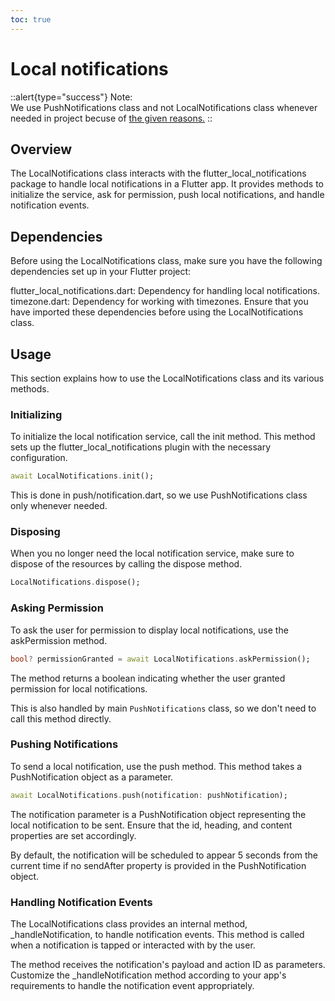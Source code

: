 ```yaml
---
toc: true
---
```


# Local notifications



::alert{type="success"} 
Note:   
We use PushNotifications class and not LocalNotifications class whenever needed in project becuse of [the given reasons.](../1.notification.md#best-practices-using-the-pushnotifications-class)
::

## Overview

The LocalNotifications class interacts with the flutter_local_notifications package to handle local notifications in a Flutter app. It provides methods to initialize the service, ask for permission, push local notifications, and handle notification events.

## Dependencies

Before using the LocalNotifications class, make sure you have the following dependencies set up in your Flutter project:

flutter_local_notifications.dart: Dependency for handling local notifications.
timezone.dart: Dependency for working with timezones.
Ensure that you have imported these dependencies before using the LocalNotifications class.

## Usage

This section explains how to use the LocalNotifications class and its various methods.

### Initializing

To initialize the local notification service, call the init method. This method sets up the flutter_local_notifications plugin with the necessary configuration.

```dart
await LocalNotifications.init();
```

This is done in push/notification.dart, so we use PushNotifications class only whenever needed.

### Disposing

When you no longer need the local notification service, make sure to dispose of the resources by calling the dispose method.

```dart
LocalNotifications.dispose();
```

### Asking Permission

To ask the user for permission to display local notifications, use the askPermission method.

```dart
bool? permissionGranted = await LocalNotifications.askPermission();
```

The method returns a boolean indicating whether the user granted permission for local notifications.

This is also handled by main `PushNotifications` class, so we don't need to call this method directly.

### Pushing Notifications

To send a local notification, use the push method. This method takes a PushNotification object as a parameter.

```dart
await LocalNotifications.push(notification: pushNotification);
```

The notification parameter is a PushNotification object representing the local notification to be sent. Ensure that the id, heading, and content properties are set accordingly.

By default, the notification will be scheduled to appear 5 seconds from the current time if no sendAfter property is provided in the PushNotification object.

### Handling Notification Events

The LocalNotifications class provides an internal method, _handleNotification, to handle notification events. This method is called when a notification is tapped or interacted with by the user.

The method receives the notification's payload and action ID as parameters.
Customize the _handleNotification method according to your app's requirements to handle the notification event appropriately.

